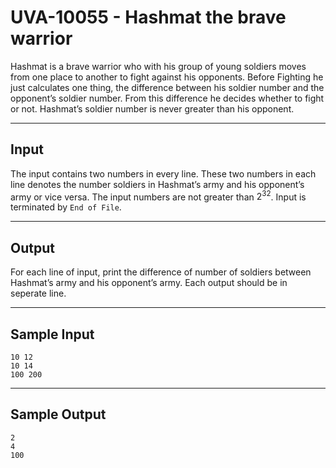 # UVA-10055 - Hashmat the brave warrior

Hashmat is a brave warrior who with his group of young soldiers moves from one place to another to fight against his opponents. Before Fighting he just calculates one thing, the difference between his soldier number and the opponent’s soldier number. From this difference he decides whether to fight or not. Hashmat’s soldier number is never greater than his opponent.

---
## Input

The input contains two numbers in every line. These two numbers in each line denotes the number soldiers in Hashmat’s army and his opponent’s army or vice versa. The input numbers are not greater than $2^32$. Input is terminated by `End of File`.

---
## Output

For each line of input, print the difference of number of soldiers between Hashmat’s army and his opponent’s army. Each output should be in seperate line.

---
## Sample Input

```
10 12
10 14
100 200
```

---
## Sample Output

```
2
4
100
```